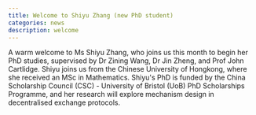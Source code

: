 ```yaml
---
title: Welcome to Shiyu Zhang (new PhD student)
categories: news
description: welcome
---
```

A warm welcome to Ms Shiyu Zhang, who joins us this month to begin her PhD studies, supervised by Dr Zining Wang, Dr Jin Zheng, and Prof John Cartlidge. Shiyu joins us from the Chinese University of Hongkong, where she received an MSc in Mathematics. Shiyu's PhD is funded by the China Scholarship Council (CSC) - University of Bristol (UoB) PhD Scholarships Programme, and her research will explore mechanism design in decentralised exchange protocols.  